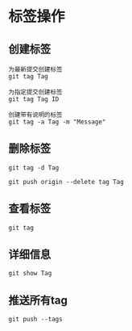 # 标签操作

## 创建标签

    为最新提交创建标签
    git tag Tag

    为指定提交创建标签
    git tag Tag ID

    创建带有说明的标签
    git tag -a Tag -m "Message"

## 删除标签

    git tag -d Tag

    git push origin --delete tag Tag

## 查看标签

    git tag

## 详细信息

    git show Tag

## 推送所有tag

    git push --tags
